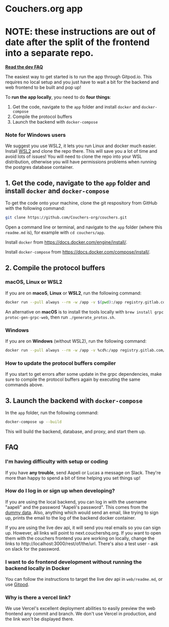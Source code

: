 # Couchers.org app

# NOTE: these instructions are out of date after the split of the frontend into a separate repo.

**[Read the dev FAQ](#faq)**

The easiest way to get started is to run the app through Gitpod.io. This requires no local setup and you just have to wait a bit for the backend and web frontend to be built and pop up!

To **run the app locally**, you need to do **four things**:

1. Get the code, navigate to the `app` folder and install `docker` and `docker-compose`
2. Compile the protocol buffers
3. Launch the backend with `docker-compose`

### Note for Windows users

We suggest you use WSL2, it lets you run Linux and docker much easier. Install [WSL2](https://docs.microsoft.com/en-us/windows/wsl/install-win10) and clone the repo there. This will save you a lot of time and avoid lots of issues! You will need to clone the repo into your WSL distribution, otherwise you will have permissions problems when running the postgres database container.

## 1. Get the code, navigate to the `app` folder and install `docker` and `docker-compose`

To get the code onto your machine, clone the git respository from GitHub with the following command:

```sh
git clone https://github.com/Couchers-org/couchers.git
```

Open a command line or terminal, and navigate to the `app` folder (where this `readme.md` is), for example with `cd couchers/app`.

Install `docker` from <https://docs.docker.com/engine/install/>.

Install `docker-compose` from <https://docs.docker.com/compose/install/>.


## 2. Compile the protocol buffers

### macOS, Linux or WSL2

If you are on **macoS**, **Linux** or **WSL2**, run the following command:

```sh
docker run --pull always --rm -w /app -v $(pwd):/app registry.gitlab.com/couchers/grpc ./generate_protos.sh
```

An alternative on **macOS** is to install the tools locally with `brew install grpc protoc-gen-grpc-web`, then run `./generate_protos.sh`.

### Windows

If you are on **Windows** (without WSL2), run the following command:

```sh
docker run --pull always --rm -w /app -v %cd%:/app registry.gitlab.com/couchers/grpc sh -c "cat generate_protos.sh | dos2unix | sh"
```

### How to update the protocol buffers compiler

If you start to get errors after some update in the grpc dependencies, make sure to compile the protocol buffers again by executing the same commands above.

## 3. Launch the backend with `docker-compose`

In the `app` folder, run the following command:

```sh
docker-compose up --build
```

This will build the backend, database, and proxy, and start them up.

## FAQ

### I'm having difficulty with setup or coding

If you have **any trouble**, send Aapeli or Lucas a message on Slack. They're more than happy to spend a bit of time helping you set things up!

### How do I log in or sign up when developing?

If you are using the local backend, you can log in with the username "aapeli" and the password "Aapeli's password". This comes from the [dummy data](https://github.com/Couchers-org/couchers/blob/develop/app/backend/src/data/dummy_users.json). Also, anything which would send an email, like trying to sign up, prints the email to the log of the backend docker container.

If you are using the live dev api, it will send you real emails so you can sign up. However, all links will point to next.couchershq.org. If you want to open them with the couchers frontend you are working on locally, change the links to http://localhost:3000/rest/of/the/url. There's also a test user - ask on slack for the password.

### I want to do frontend development without running the backend locally in Docker

You can follow the instructions to target the live dev api in `web/readme.md`, or use [Gitpod](https://gitpod.io/#https://github.com/Couchers-org/couchers).

### Why is there a vercel link?

We use Vercel's excellent deployment abilities to easily preview the web frontend any commit and branch. We don't use Vercel in production, and the link won't be displayed there.

